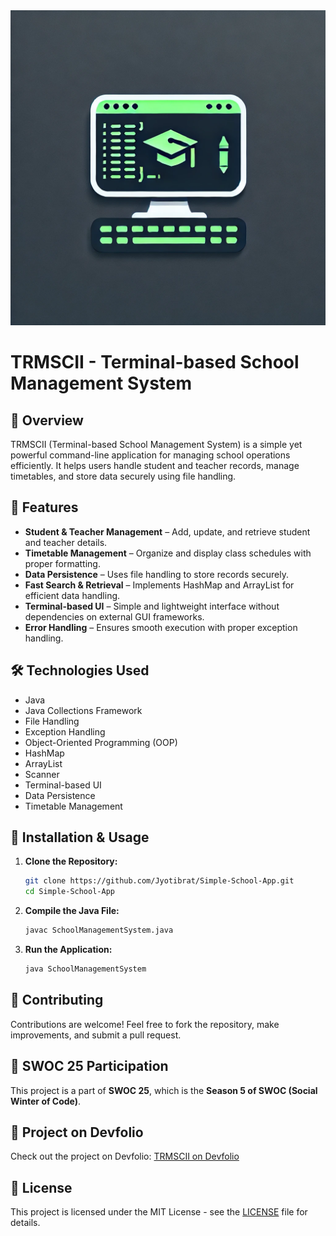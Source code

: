 <div align="center">
    <img src="./Assets/Logo.jpg" alt="Project Logo" width="1000">
</div>

# TRMSCII - Terminal-based School Management System

## 📌 Overview

TRMSCII (Terminal-based School Management System) is a simple yet powerful command-line application for managing school operations efficiently. It helps users handle student and teacher records, manage timetables, and store data securely using file handling.

## 🚀 Features

- **Student & Teacher Management** – Add, update, and retrieve student and teacher details.
- **Timetable Management** – Organize and display class schedules with proper formatting.
- **Data Persistence** – Uses file handling to store records securely.
- **Fast Search & Retrieval** – Implements HashMap and ArrayList for efficient data handling.
- **Terminal-based UI** – Simple and lightweight interface without dependencies on external GUI frameworks.
- **Error Handling** – Ensures smooth execution with proper exception handling.

## 🛠 Technologies Used
- Java  
- Java Collections Framework  
- File Handling  
- Exception Handling  
- Object-Oriented Programming (OOP)  
- HashMap  
- ArrayList  
- Scanner  
- Terminal-based UI  
- Data Persistence  
- Timetable Management  

## 📂 Installation & Usage
1. **Clone the Repository:**
   ```sh
   git clone https://github.com/Jyotibrat/Simple-School-App.git
   cd Simple-School-App
   ```
2. **Compile the Java File:**
   ```sh
   javac SchoolManagementSystem.java
   ```
3. **Run the Application:**
   ```sh
   java SchoolManagementSystem
   ```

## 🤝 Contributing
Contributions are welcome! Feel free to fork the repository, make improvements, and submit a pull request.

## 🎯 SWOC 25 Participation
This project is a part of **SWOC 25**, which is the **Season 5 of SWOC (Social Winter of Code)**.

## 🔗 Project on Devfolio
Check out the project on Devfolio: [TRMSCII on Devfolio](https://devfolio.co/projects/ters-caf0)

## 📜 License
This project is licensed under the MIT License - see the [LICENSE](LICENSE) file for details.